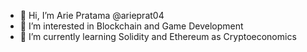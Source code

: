 - 👋 Hi, I’m Arie Pratama @arieprat04 
- 👀 I’m interested in Blockchain and Game Development
- 🌱 I’m currently learning Solidity and Ethereum as Cryptoeconomics


<!---
arieprat04/arieprat04 is a ✨ special ✨ repository because its `README.md` (this file) appears on your GitHub profile.
You can click the Preview link to take a look at your changes.
--->
